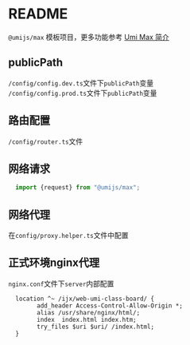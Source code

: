 # README

`@umijs/max` 模板项目，更多功能参考 [Umi Max 简介](https://next.umijs.org/zh-CN/docs/max/introduce)

## publicPath
`/config/config.dev.ts`文件下`publicPath`变量 
<br>
`/config/config.prod.ts`文件下`publicPath`变量

## 路由配置
`/config/router.ts`文件

## 网络请求
```typescript
  import {request} from "@umijs/max";
```
## 网络代理
在`config/proxy.helper.ts`文件中配置

## 正式环境nginx代理
`nginx.conf`文件下`server`内部配置
```
  location ^~ /ijx/web-umi-class-board/ {
        add_header Access-Control-Allow-Origin *;
        alias /usr/share/nginx/html/;
        index  index.html index.htm;
        try_files $uri $uri/ /index.html;
  }
```
